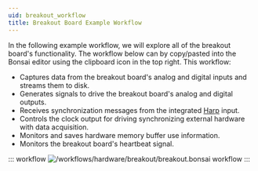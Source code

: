 ```yaml
---
uid: breakout_workflow
title: Breakout Board Example Workflow
---
```


In the following example workflow, we will explore all of the breakout board's
functionality. The workflow below can by copy/pasted into the Bonsai editor
using the clipboard icon in the top right. This workflow:

- Captures data from the breakout board's analog and digital inputs and streams them to disk.
- Generates signals to drive the breakout board's analog and digital outputs.
- Receives synchronization messages from the integrated [Harp](https://harp-tech.org/) input.
- Controls the clock output for driving synchronizing external hardware with data acquisition.
- Monitors and saves hardware memory buffer use information.
- Monitors the breakout board's heartbeat signal.

::: workflow
![/workflows/hardware/breakout/breakout.bonsai workflow](../../../workflows/hardware/breakout/breakout.bonsai)
:::
